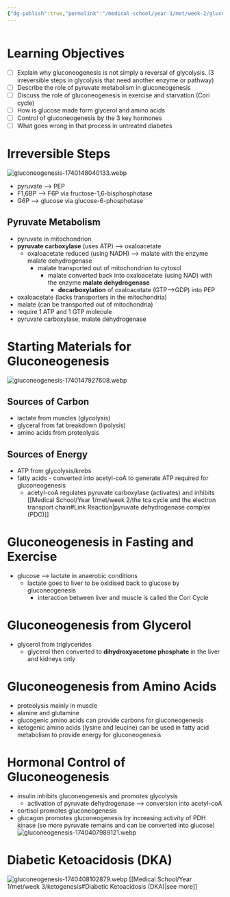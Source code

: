 ```yaml
---
{"dg-publish":true,"permalink":"/medical-school/year-1/met/week-2/gluconeogenesis/","tags":["met"],"updated":"2025-03-04T14:46:25.977+00:00"}
---
```


```table-of-contents
```
# Learning Objectives
- [ ] Explain why gluconeogenesis is not simply a reversal of glycolysis. (3 irreversible steps in glycolysis that need another enzyme or pathway)
- [ ] Describe the role of pyruvate metabolism in gluconeogenesis
- [ ] Discuss the role of gluconeogenesis in exercise and starvation (Cori cycle)
- [ ] How is glucose made form glycerol and amino acids
- [ ] Control of gluconeogenesis by the 3 key hormones
- [ ] What goes wrong in that process in untreated diabetes

# Irreversible Steps
![gluconeogenesis-1740148040133.webp](/img/user/Medical%20School/Year%201/met/week%202/attachments/gluconeogenesis-1740148040133.webp)
- pyruvate --> PEP
- F1,6BP --> F6P via fructose-1,6-bisphosphotase
- G6P --> glucose via glucose-6-phosphotase
## Pyruvate Metabolism
- pyruvate in mitochondrion
- **pyruvate carboxylase** (uses ATP) --> oxaloacetate
	- oxaloacetate reduced (using NADH) --> malate with the enzyme malate dehydrogenase
		- malate transported out of mitochondrion to cytosol
			- malate converted back into oxaloacetate (using NAD) with the enzyme **malate dehydrogenase**
				- **decarboxylation** of oxaloacetate (GTP-->GDP) into PEP
- oxaloacetate (lacks transporters in the mitochondria)
- malate (can be transported out of mitochondria)
- require 1 ATP and 1 GTP molecule
- pyruvate carboxylase, malate dehydrogenase
# Starting Materials for Gluconeogenesis
![gluconeogenesis-1740147927608.webp](/img/user/Medical%20School/Year%201/met/week%202/attachments/gluconeogenesis-1740147927608.webp)
## Sources of Carbon
- lactate from muscles (glycolysis)
- glyceral from fat breakdown (lipolysis)
- amino acids from proteolysis 
## Sources of Energy
- ATP from glycolysis/krebs
- fatty acids - converted into acetyl-coA to generate ATP required for gluconeogenesis
	- acetyl-coA regulates pyruvate carboxylase (activates) and inhibits [[Medical School/Year 1/met/week 2/the tca cycle and the electron transport chain#Link Reaction\|pyruvate dehydrogenase complex (PDC)]]

# Gluconeogenesis in Fasting and Exercise
- glucose --> lactate in anaerobic conditions
	- lactate goes to liver to be oxidised back to glucose by gluconeogenesis
		- interaction between liver and muscle is called the Cori Cycle

# Gluconeogenesis from Glycerol
- glycerol from triglycerides
	- glycerol then converted to **dihydroxyacetone phosphate** in the liver and kidneys only

# Gluconeogenesis from Amino Acids 
- proteolysis mainly in muscle
- alanine and glutamine 
- glucogenic amino acids can provide carbons for gluconeogenesis
- ketogenic amino acids (lysine and leucine) can be used in fatty acid metabolism to provide energy for gluconeogenesis

# Hormonal Control of Gluconeogenesis
- insulin inhibits gluconeogenesis and promotes glycolysis
	- activation of pyruvate dehydrogenase --> conversion into acetyl-coA
- cortisol promotes gluconeogenesis
- glucagon promotes gluconeogenesis by increasing activity of PDH kinase (so more pyruvate remains and can be converted into glucose)
![gluconeogenesis-1740407989121.webp](/img/user/Medical%20School/Year%201/met/week%202/attachments/gluconeogenesis-1740407989121.webp)

# Diabetic Ketoacidosis (DKA)
![gluconeogenesis-1740408102879.webp](/img/user/Medical%20School/Year%201/met/week%202/attachments/gluconeogenesis-1740408102879.webp)
[[Medical School/Year 1/met/week 3/ketogenesis#Diabetic Ketoacidosis (DKA)\|see more]]
